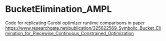 # BucketElimination_AMPL

Code for replicating Gurobi optimizer runtime comparisons in paper https://www.researchgate.net/publication/325622569_Symbolic_Bucket_Elimination_for_Piecewise_Continuous_Constrained_Optimization
